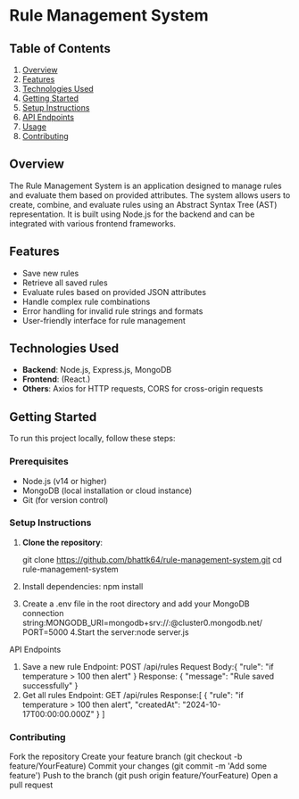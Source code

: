 # Rule Management System

## Table of Contents
1. [Overview](#overview)
2. [Features](#features)
3. [Technologies Used](#technologies-used)
4. [Getting Started](#getting-started)
5. [Setup Instructions](#setup-instructions)
6. [API Endpoints](#api-endpoints)
7. [Usage](#usage)
8. [Contributing](#contributing)


## Overview
The Rule Management System is an application designed to manage rules and evaluate them based on provided attributes. The system allows users to create, combine, and evaluate rules using an Abstract Syntax Tree (AST) representation. It is built using Node.js for the backend and can be integrated with various frontend frameworks.

## Features
- Save new rules
- Retrieve all saved rules
- Evaluate rules based on provided JSON attributes
- Handle complex rule combinations
- Error handling for invalid rule strings and formats
- User-friendly interface for rule management

## Technologies Used
- **Backend**: Node.js, Express.js, MongoDB
- **Frontend**: (React.)
- **Others**: Axios for HTTP requests, CORS for cross-origin requests

## Getting Started
To run this project locally, follow these steps:

### Prerequisites
- Node.js (v14 or higher)
- MongoDB (local installation or cloud instance)
- Git (for version control)

### Setup Instructions

1. **Clone the repository**:
  
   git clone https://github.com/bhattk64/rule-management-system.git
   cd rule-management-system


2. Install dependencies: npm install
3. Create a .env file in the root directory and add your MongoDB connection string:MONGODB_URI=mongodb+srv://<username>:<password>@cluster0.mongodb.net/<dbname>
PORT=5000
4.Start the server:node server.js

API Endpoints
1. Save a new rule
Endpoint: POST /api/rules
Request Body:{
  "rule": "if temperature > 100 then alert"
}
Response:
{
  "message": "Rule saved successfully"
}
2. Get all rules
Endpoint: GET /api/rules
Response:[
  {
    "rule": "if temperature > 100 then alert",
    "createdAt": "2024-10-17T00:00:00.000Z"
  }
]
### Contributing
Fork the repository
Create your feature branch (git checkout -b feature/YourFeature)
Commit your changes (git commit -m 'Add some feature')
Push to the branch (git push origin feature/YourFeature)
Open a pull request
   
   
